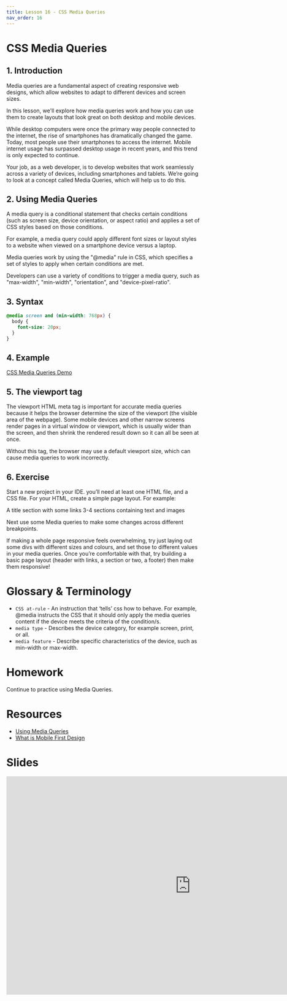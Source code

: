 ```yaml
---
title: Lesson 16 - CSS Media Queries
nav_order: 16
---
```


# CSS Media Queries

## 1. Introduction

Media queries are a fundamental aspect of creating responsive web designs, which allow websites to adapt to different devices and screen sizes.

In this lesson, we'll explore how media queries work and how you can use them to create layouts that look great on both desktop and mobile devices.

While desktop computers were once the primary way people connected to the internet, the rise of smartphones has dramatically changed the game. Today, most people use their smartphones to access the internet. Mobile internet usage has surpassed desktop usage in recent years, and this trend is only expected to continue.

Your job, as a web developer, is to develop websites that work seamlessly across a variety of devices, including smartphones and tablets. We’re going to look at a concept called Media Queries, which will help us to do this.

## 2. Using Media Queries

A media query is a conditional statement that checks certain conditions (such as screen size, device orientation, or aspect ratio) and applies a set of CSS styles based on those conditions.

For example, a media query could apply different font sizes or layout styles to a website when viewed on a smartphone device versus a laptop.

Media queries work by using the "@media" rule in CSS, which specifies a set of styles to apply when certain conditions are met.

Developers can use a variety of conditions to trigger a media query, such as "max-width", "min-width", "orientation", and "device-pixel-ratio".

## 3. Syntax

```css
@media screen and (min-width: 768px) {
  body {
    font-size: 20px;
  }
}
```

## 4. Example

[CSS Media Queries Demo](https://codepen.io/redi-school/pen/QWZaeJP)

## 5. The viewport tag

The viewport HTML meta tag is important for accurate media queries because it helps the browser determine the size of the viewport (the visible area of the webpage).
Some mobile devices and other narrow screens render pages in a virtual window or viewport, which is usually wider than the screen, and then shrink the rendered result down so it can all be seen at once.

<meta name="viewport" content="width=device-width, initial-scale=1" />

Without this tag, the browser may use a default viewport size, which can cause media queries to work incorrectly.

## 6. Exercise

Start a new project in your IDE. you’ll need at least one HTML file, and a CSS file. For your HTML, create a simple page layout. For example:

A title section with some links
3-4 sections containing text and images

Next use some Media queries to make some changes across different breakpoints.

If making a whole page responsive feels overwhelming, try just laying out some divs with different sizes and colours, and set those to different values in your media queries. Once you’re comfortable with that, try building a basic page layout (header with links, a section or two, a footer) then make them responsive!

# Glossary & Terminology

- `CSS at-rule` - An instruction that ‘tells’ css how to behave. For example, @media instructs the CSS that it should only apply the media queries content if the device meets the criteria of the condition/s.
- `media type` - Describes the device category, for example screen, print, or all.
- `media feature` - Describe specific characteristics of the device, such as min-width or max-width.

# Homework

Continue to practice using Media Queries.

# Resources

- [Using Media Queries](https://developer.mozilla.org/en-US/docs/Web/CSS/Media_Queries/Using_media_queries)
- [What is Mobile First Design](https://medium.com/@Vincentxia77/what-is-mobile-first-design-why-its-important-how-to-make-it-7d3cf2e29d00)

# Slides

<iframe src="https://docs.google.com/presentation/d/1AkNMFqZrDZrenNuzXGQh9Q7X3MzhXScbCTQnyApRgLQ/embed" frameborder="0" width="960" height="569" allowfullscreen="true" mozallowfullscreen="true" webkitallowfullscreen="true"></iframe>
